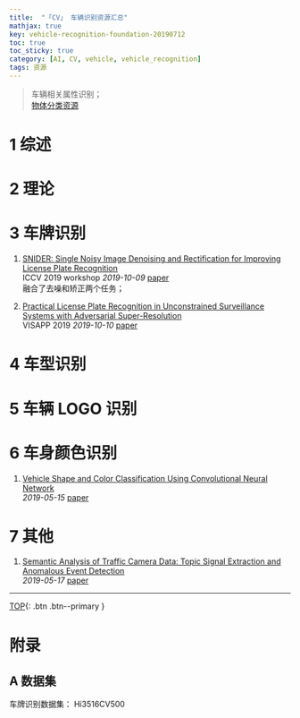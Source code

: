 ```yaml
---
title:  "「CV」 车辆识别资源汇总"
mathjax: true
key: vehicle-recognition-foundation-20190712
toc: true
toc_sticky: true
category: [AI, CV, vehicle, vehicle_recognition]
tags: 资源
---
```

<span id='head'></span>
>车辆相关属性识别；    
[物体分类资源](/ai/cv/classification/foundation)

<!--more-->

# 1 综述

# 2 理论

# 3 车牌识别
1. [SNIDER: Single Noisy Image Denoising and Rectification for Improving License Plate Recognition](http://cn.arxiv.org/abs/1910.03876)     
ICCV 2019 workshop *2019-10-09* [paper](https://arxiv.org/abs/1910.03876)     
融合了去噪和矫正两个任务；   

1. [Practical License Plate Recognition in Unconstrained Surveillance Systems with Adversarial Super-Resolution](http://cn.arxiv.org/abs/1910.04324)     
VISAPP 2019 *2019-10-10* [paper](https://arxiv.org/abs/1910.04324)    


# 4 车型识别

# 5 车辆 LOGO 识别

# 6 车身颜色识别

1. [Vehicle Shape and Color Classification Using Convolutional Neural Network](https://arxiv.org/abs/1905.08612)   
*2019-05-15* [paper](https://arxiv.org/abs/1905.08612)   


# 7 其他
1. [Semantic Analysis of Traffic Camera Data: Topic Signal Extraction and Anomalous Event Detection](http://cn.arxiv.org/abs/1905.07332)   
*2019-05-17* [paper](https://arxiv.org/abs/1905.07332)


-------------------  
[TOP](#head){: .btn .btn--primary }


# 附录
## A 数据集
车牌识别数据集： Hi3516CV500 
